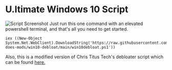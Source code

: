 # U.ltimate Windows 10 Script
![Script Screenshot](https://github.com/link-does-mods/win10-debloat/blob/main/Images/Screenshot.png?raw=true)
Just run this one command with an elevated powershell terminal, and that's all you need to get started.
```
iex ((New-Object System.Net.WebClient).DownloadString('https://raw.githubusercontent.com/link-does-mods/win10-debloat/main/win10debloat.ps1'))
```
Also, this is a modified version of Chris Titus Tech's debloater script which can be found [here.](https://github.com/ChrisTitusTech/win10script)
